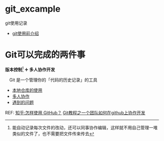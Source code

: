  # git_excample
git使用记录
- [git使用前介绍](https://github.com/fishhello/git_excample/blob/master/introduction.md)

# Git可以完成的两件事
**版本控制**[^1] :heavy_plus_sign: **多人协作开发**

&emsp;Git 是一个管理你的「代码的历史记录」的工具

- [本地仓库的使用](https://github.com/fishhello/git_excample/blob/master/localRepository.md)
- [多人协作](https://github.com/fishhello/git_excample/blob/master/collaboration.md)
- [遇到的问题](https://github.com/fishhello/git_excample/blob/master/tosolve.md)

REF:
[知乎:怎样使用 GitHub？](https://www.zhihu.com/question/20070065/answer/16021641)
[Git教程之一个团队如何在github上协作开发](https://blog.csdn.net/gpwner/article/details/53140016)

[^1]:能自动记录每次文件的改动，还可以同事协作编辑，这样就不用自己管理一堆类似的文件了，也不需要把文件传来传去
